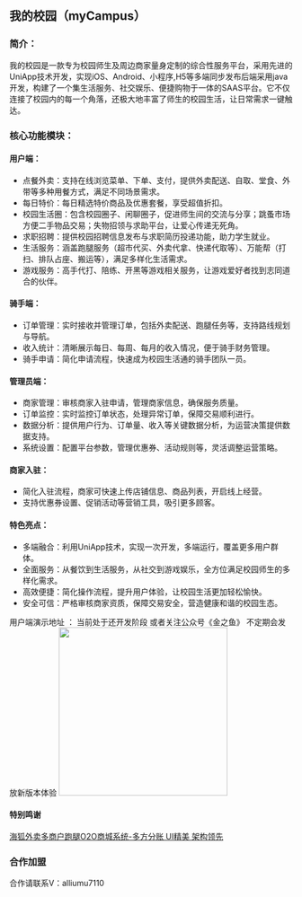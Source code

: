 ## 我的校园（myCampus）

### 简介：
我的校园是一款专为校园师生及周边商家量身定制的综合性服务平台，采用先进的UniApp技术开发，实现iOS、Android、小程序,H5等多端同步发布后端采用java开发，构建了一个集生活服务、社交娱乐、便捷购物于一体的SAAS平台。它不仅连接了校园内的每一个角落，还极大地丰富了师生的校园生活，让日常需求一键触达。

### 核心功能模块：

#### 用户端：
- 点餐外卖：支持在线浏览菜单、下单、支付，提供外卖配送、自取、堂食、外带等多种用餐方式，满足不同场景需求。
- 每日特价：每日精选特价商品及优惠套餐，享受超值折扣。
- 校园生活圈：包含校园圈子、闲聊圈子，促进师生间的交流与分享；跳蚤市场方便二手物品交易；失物招领与求助平台，让爱心传递无死角。
- 求职招聘：提供校园招聘信息发布与求职简历投递功能，助力学生就业。
- 生活服务：涵盖跑腿服务（超市代买、外卖代拿、快递代取等）、万能帮（打扫、排队占座、搬运等），满足多样化生活需求。
- 游戏服务：高手代打、陪练、开黑等游戏相关服务，让游戏爱好者找到志同道合的伙伴。
#### 骑手端：
- 订单管理：实时接收并管理订单，包括外卖配送、跑腿任务等，支持路线规划与导航。
- 收入统计：清晰展示每日、每周、每月的收入情况，便于骑手财务管理。
- 骑手申请：简化申请流程，快速成为校园生活通的骑手团队一员。
#### 管理员端：
- 商家管理：审核商家入驻申请，管理商家信息，确保服务质量。
- 订单监控：实时监控订单状态，处理异常订单，保障交易顺利进行。
- 数据分析：提供用户行为、订单量、收入等关键数据分析，为运营决策提供数据支持。
- 系统设置：配置平台参数，管理优惠券、活动规则等，灵活调整运营策略。
#### 商家入驻：
- 简化入驻流程，商家可快速上传店铺信息、商品列表，开启线上经营。
- 支持优惠券设置、促销活动等营销工具，吸引更多顾客。
#### 特色亮点：
- 多端融合：利用UniApp技术，实现一次开发，多端运行，覆盖更多用户群体。
- 全面服务：从餐饮到生活服务，从社交到游戏娱乐，全方位满足校园师生的多样化需求。
- 高效便捷：简化操作流程，提升用户体验，让校园生活更加轻松愉快。
- 安全可信：严格审核商家资质，保障交易安全，营造健康和谐的校园生态。

用户端演示地址 ： 当前处于还开发阶段 或者关注公众号《金之鱼》 不定期会发放新版本体验
<img src="https://github.com/user-attachments/assets/0cc00022-f086-4696-aaa7-dfec7490dcf7" width="300px">



#### 特别鸣谢
[海狐外卖多商户跑腿O2O商城系统-多方分账 UI精美 架构领先](https://ext.dcloud.net.cn/plugin?id=17472)


### 合作加盟
合作请联系V：alliumu7110
